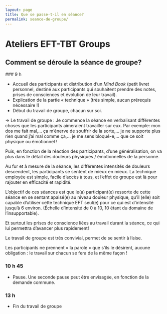 ```yaml
---
layout: page
title: Que se passe-t-il en séance?
permalink: seance-de-groupe/
---
```


# Ateliers EFT-TBT Groups

## Comment se déroule la séance de groupe?

### 9 h

- Accueil des participants et distribution d’un *Mind Book* (petit livret personnel, destiné aux participants qui souhaitent prendre des notes, prises de consciences et évolution de leur travail).
- Explication de la partie « technique » (très simple, aucun prérequis nécessaire !)
- Début du travail de groupe, chacun sur soi.

⇒ Le travail de groupe : Je commence la séance en verbalisant différentes choses que les participants aimeraient travailler sur eux. Par exemple: mon dos me fait mal,... ça m’énerve de souffrir de la sorte,... je ne supporte plus rien quand j’ai mal comme ça,... je me sens bloqué-e,... que ce soit physique ou émotionnel !

Puis, en fonction de la réaction des participants, d’une généralisation, on va plus dans le détail des douleurs physiques / émotionnelles de la personne.

Au fur et à mesure de la séance, les différentes intensités de douleurs descendent, les participants se sentent de mieux en mieux. La technique employée est simple, facile d’accès  à tous, et l’effet de groupe est là pour rajouter en efficacité et rapidité.

L’objectif de ces séances est que le(a) participant(e) ressorte de cette séance en se sentant apaisé(e) au niveau douleur physique, qu’il (elle) soit capable d’utiliser cette technique EFT seul(e) pour ce qui est d’intensité jusqu’à 6 environ. (Échelle d’intensité de 0 à 10, 10 étant du domaine de l’insupportable).

Et surtout les prises de conscience liées au travail durant la séance, ce qui lui permettra d’avancer plus rapidement!

Le travail de groupe est très convivial, permet de se sentir à l’aise.

Les participants ne prennent « la parole » que s’ils le désirent, aucune obligation : le travail sur chacun se fera de la même façon !

### 10 h 45

- Pause. Une seconde pause peut être envisagée, en fonction de la demande commune.

### 13 h

- Fin du travail de groupe

